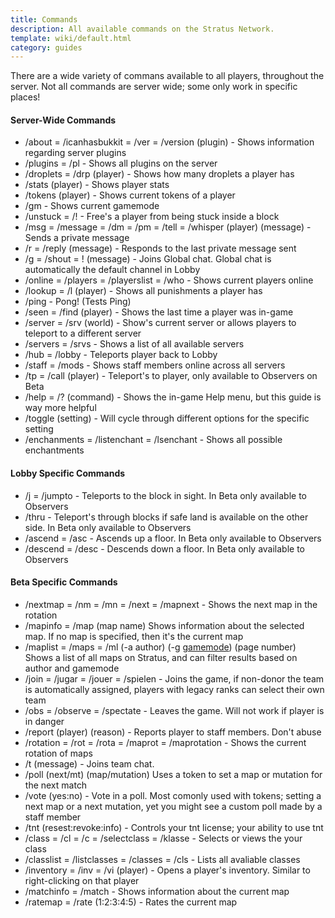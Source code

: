```yaml
---
title: Commands
description: All available commands on the Stratus Network.
template: wiki/default.html
category: guides
---
```


There are a wide variety of commans available to all players, throughout the server. Not all commands are server wide; some only work in specific places!

#### Server-Wide Commands

- /about = /icanhasbukkit = /ver = /version (plugin) - Shows information regarding server plugins
- /plugins = /pl - Shows all plugins on the server
- /droplets = /drp (player) - Shows how many droplets a player has
- /stats (player) - Shows player stats
- /tokens (player) - Shows current tokens of a player
- /gm - Shows current gamemode
- /unstuck = /! - Free's a player from being stuck inside a block
- /msg = /message = /dm = /pm = /tell = /whisper (player) (message) - Sends a private message
- /r = /reply (message) - Responds to the last private message sent
- /g = /shout = ! (message) - Joins Global chat. Global chat is automatically the default channel in Lobby
- /online = /players = /playerslist = /who - Shows current players online
- /lookup = /l (player) - Shows all punishments a player has
- /ping - Pong! (Tests Ping)
- /seen = /find (player) - Shows the last time a player was in-game
- /server = /srv (world) - Show's current server or allows players to teleport to a different server
- /servers = /srvs - Shows a list of all available servers
- /hub = /lobby - Teleports player back to Lobby
- /staff = /mods - Shows staff members online across all servers
- /tp = /call (player) - Teleport's to player, only available to Observers on Beta
- /help = /? (command) - Shows the in-game Help menu, but this guide is way more helpful
- /toggle (setting) - Will cycle through different options for the specific setting
- /enchanments = /listenchant = /lsenchant - Shows all possible enchantments

#### Lobby Specific Commands

- /j = /jumpto - Teleports to the block in sight. In Beta only available to Observers
- /thru - Teleport's through blocks if safe land is available on the other side. In Beta only available to Observers
- /ascend = /asc - Ascends up a floor. In Beta only available to Observers
- /descend = /desc - Descends down a floor. In Beta only available to Observers

#### Beta Specific Commands 

- /nextmap = /nm = /mn = /next = /mapnext - Shows the next map in the rotation
- /mapinfo = /map (map name) Shows information about the selected map. If no map is specified, then it's the current map
- /maplist = /maps = /ml (-a author) (-g [gamemode](https://mcresourcepile.github.io/addon-project/wiki/gamemodes)) (page number) Shows a list of all maps on Stratus, and can filter results based on author and gamemode
- /join = /jugar = /jouer = /spielen - Joins the game, if non-donor the team is automatically assigned, players with legacy ranks can select their own team
- /obs = /observe = /spectate - Leaves the game. Will not work if player is in danger
- /report (player) (reason) - Reports player to staff members. Don't abuse
- /rotation = /rot = /rota = /maprot = /maprotation - Shows the current rotation of maps
- /t (message) - Joins team chat.
- /poll (next/mt) (map/mutation) Uses a token to set a map or mutation for the next match
- /vote (yes:no) - Vote in a poll. Most comonly used with tokens; setting a next map or a next mutation, yet you might see a custom poll made by a staff member
- /tnt (resest:revoke:info) - Controls your tnt license; your ability to use tnt
- /class = /cl = /c = /selectclass = /klasse - Selects or views the your class
- /classlist = /listclasses = /classes = /cls - Lists all avaliable classes
- /inventory = /inv = /vi (player) - Opens a player's inventory. Similar to right-clicking on that player
- /matchinfo = /match - Shows information about the current map
- /ratemap = /rate (1:2:3:4:5) - Rates the current map
